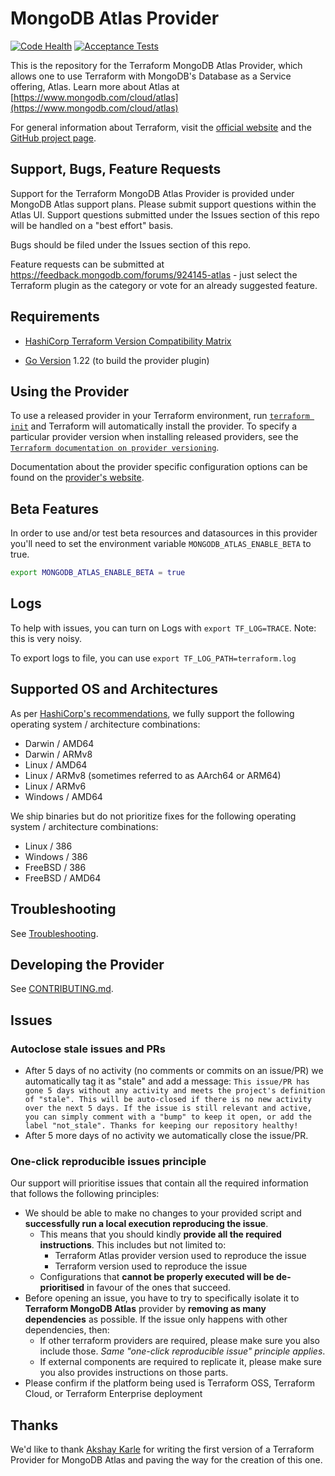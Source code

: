 # MongoDB Atlas Provider
[![Code Health](https://github.com/mongodb/terraform-provider-mongodbatlas/actions/workflows/code-health.yml/badge.svg)](https://github.com/mongodb/terraform-provider-mongodbatlas/actions/workflows/code-health.yml)
[![Acceptance Tests](https://github.com/mongodb/terraform-provider-mongodbatlas/actions/workflows/acceptance-tests.yml/badge.svg)](https://github.com/mongodb/terraform-provider-mongodbatlas/actions/workflows/acceptance-tests.yml)


This is the repository for the Terraform MongoDB Atlas Provider, which allows one to use Terraform with MongoDB's Database as a Service offering, Atlas.
Learn more about Atlas at  [https://www.mongodb.com/cloud/atlas](https://www.mongodb.com/cloud/atlas)

For general information about Terraform, visit the [official website](https://www.terraform.io) and the [GitHub project page](https://github.com/hashicorp/terraform).

## Support, Bugs, Feature Requests

Support for the Terraform MongoDB Atlas Provider is provided under MongoDB Atlas support plans.   Please submit support questions within the Atlas UI.  Support questions submitted under the Issues section of this repo will be handled on a "best effort" basis.

Bugs should be filed under the Issues section of this repo.

Feature requests can be submitted at https://feedback.mongodb.com/forums/924145-atlas - just select the Terraform plugin as the category or vote for an already suggested feature.

## Requirements  
- [HashiCorp Terraform Version Compatibility Matrix](https://registry.terraform.io/providers/mongodb/mongodbatlas/latest/docs#hashicorp-terraform-version-compatibility-matrix) 

- [Go Version](https://golang.org/doc/install) 1.22 (to build the provider plugin)

## Using the Provider

To use a released provider in your Terraform environment, run [`terraform init`](https://www.terraform.io/docs/commands/init.html) and Terraform will automatically install the provider. To specify a particular provider version when installing released providers, see the [`Terraform documentation on provider versioning`](https://www.terraform.io/docs/configuration/providers.html#version-provider-versions).

Documentation about the provider specific configuration options can be found on the [provider's website](https://www.terraform.io/docs/providers/).

## Beta Features
In order to use and/or test beta resources and datasources in this provider you'll need to set the environment variable `MONGODB_ATLAS_ENABLE_BETA` to true.


```bash
export MONGODB_ATLAS_ENABLE_BETA = true
```
## Logs
To help with issues, you can turn on Logs with `export TF_LOG=TRACE`. Note: this is very noisy. 

To export logs to file, you can use `export TF_LOG_PATH=terraform.log`


## Supported OS and Architectures
As per [HashiCorp's recommendations](https://developer.hashicorp.com/terraform/registry/providers/os-arch), we fully support the following operating system / architecture combinations:
- Darwin / AMD64
- Darwin / ARMv8
- Linux / AMD64
- Linux / ARMv8 (sometimes referred to as AArch64 or ARM64)
- Linux / ARMv6
- Windows / AMD64

We ship binaries but do not prioritize fixes for the following operating system / architecture combinations:
- Linux / 386
- Windows / 386
- FreeBSD / 386
- FreeBSD / AMD64


## Troubleshooting
See [Troubleshooting](website/docs/troubleshooting.html.markdown).

## Developing the Provider
See [CONTRIBUTING.md](./CONTRIBUTING.md).

## Issues

### Autoclose stale issues and PRs
- After 5 days of no activity (no comments or commits on an issue/PR) we automatically tag it as "stale" and add a message: ```This issue/PR has gone 5 days without any activity and meets the project's definition of "stale". This will be auto-closed if there is no new activity over the next 5 days. If the issue is still relevant and active, you can simply comment with a "bump" to keep it open, or add the label "not_stale". Thanks for keeping our repository healthy!```
- After 5 more days of no activity we automatically close the issue/PR.

### One-click reproducible issues principle
Our support will prioritise issues that contain all the required information that follows the following principles:

* We should be able to make no changes to your provided script and **successfully run a local execution reproducing the issue**.
  * This means that you should kindly **provide all the required instructions**. This includes but not limited to:
    * Terraform Atlas provider version used to reproduce the issue
    * Terraform version used to reproduce the issue
  * Configurations that **cannot be properly executed will be de-prioritised** in favour of the ones that succeed.
* Before opening an issue, you have to try to specifically isolate it to **Terraform MongoDB Atlas** provider by **removing as many dependencies** as possible. If the issue only happens with other dependencies, then:
  * If other terraform providers are required, please make sure you also include those. _Same "one-click reproducible issue" principle applies_.
  * If external components are required to replicate it, please make sure you also provides instructions on those parts.
* Please confirm if the platform being used is Terraform OSS, Terraform Cloud, or Terraform Enterprise deployment


## Thanks

We'd like to thank [Akshay Karle](https://github.com/akshaykarle) for writing the first version of a Terraform Provider for MongoDB Atlas and paving the way for the creation of this one.
